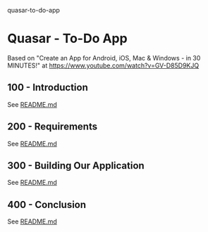 quasar-to-do-app
# Quasar - To-Do App

Based on "Create an App for Android, iOS, Mac & Windows - in 30 MINUTES!" at https://www.youtube.com/watch?v=GV-D85D9KJQ

## 100 - Introduction

See [README.md](./100/README.md)

## 200 - Requirements

See [README.md](./100/README.md)

## 300 - Building Our Application

See [README.md](./100/README.md)

## 400 - Conclusion

See [README.md](./100/README.md)
